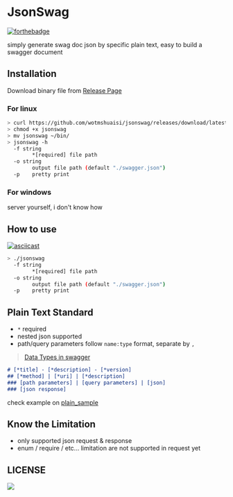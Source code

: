 # JsonSwag

[![forthebadge](https://forthebadge.com/images/badges/made-with-go.svg)](https://forthebadge.com)

simply generate swag doc json by specific plain text, easy to build a swagger document

## Installation

Download binary file from [Release Page](https://github.com/wotmshuaisi/jsonswag/releases)

### For linux

```bash
> curl https://github.com/wotmshuaisi/jsonswag/releases/download/latest/jsonswag-linux-amd64 -o jsonswag
> chmod +x jsonswag
> mv jsonswag ~/bin/
> jsonswag -h
  -f string
        *[required] file path
  -o string
        output file path (default "./swagger.json")
  -p    pretty print
```

### For windows

server yourself, i don't know how

## How to use

[![asciicast](https://asciinema.org/a/lrb9iXEtYy4UfgHqVzIAhfHHR.svg)](https://asciinema.org/a/lrb9iXEtYy4UfgHqVzIAhfHHR)

```bash
> ./jsonswag 
  -f string
        *[required] file path
  -o string
        output file path (default "./swagger.json")
  -p    pretty print
```

## Plain Text Standard

- `*` required
- nested json supported
- path/query parameters follow `name:type` format, separate by `,` 

> [Data Types in swagger](https://swagger.io/specification/#dataTypes)

```md
# [*title] - [*description] - [*version]
## [*method] | [*uri] | [*description]
### [path parameters] | [query parameters] | [json]
### [json response]
```

check example on [plain_sample](plain_sample)

## Know the Limitation

- only supported json request & response
- enum / require / etc... limitation are not supported in request yet

## LICENSE

[![](http://www.wtfpl.net/wp-content/uploads/2012/12/wtfpl-badge-4.png)](http://www.wtfpl.net/)